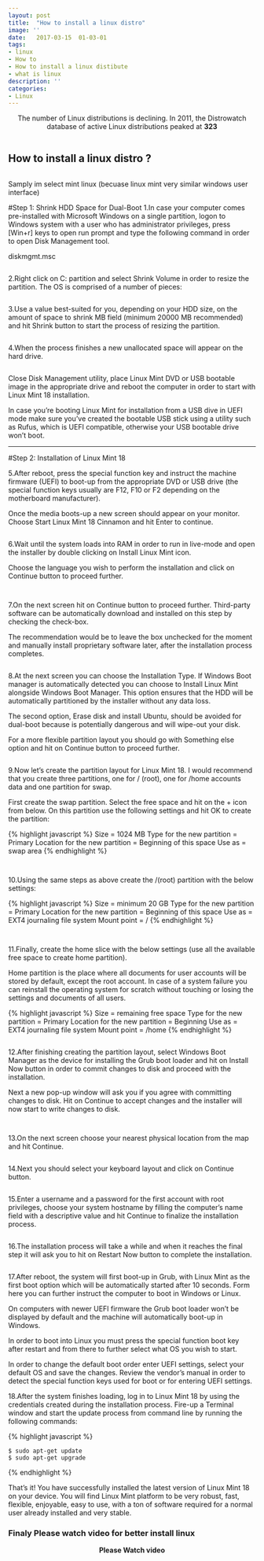 ```yaml
---
layout: post
title:  "How to install a linux distro"
image: ''
date:   2017-03-15  01-03-01
tags:
- linux
- How to 
- How to install a linux distibute
- what is linux
description: ''
categories:
- Linux
---
```


<center><p>The number of Linux distributions is declining. In 2011, the Distrowatch database of active Linux distributions peaked at <b>323</b></p></center>
<img src="{{ "/assets/img/how-to-install-a-linux-distro/linux-logo.jpg"}}" alt="">

## How to install a linux distro ? 


<center>
<figure class="foto-legenda">
	<img src="{{ "/assets/img/how-to-install-a-linux-distro/Install-Linux-Mint-18-Dual-Boot-with-Windows-10.png"}}" alt="">
</figure>
</center>

Samply im select mint linux (becuase linux mint very similar windows user interface)

#Step 1: Shrink HDD Space for Dual-Boot
1.In case your computer comes pre-installed with Microsoft Windows on a single partition, logon to Windows system with a user who has administrator privileges, press [Win+r] keys to open run prompt and type the following command in order to open Disk Management tool.

diskmgmt.msc

<figure class="foto-legenda">
	<img src="{{ "/assets/img/how-to-install-a-linux-distro/Open-Windows-Disk-Management.png"}}" alt="">
</figure>

2.Right click on C: partition and select Shrink Volume in order to resize the partition.
The OS is comprised of a number of pieces: 

<figure class="foto-legenda">
	<img src="{{ "/assets/img/how-to-install-a-linux-distro/Shrink-Windows-Partition.png"}}" alt="">
</figure>


3.Use a value best-suited for you, depending on your HDD size, on the amount of space to shrink MB field (minimum 20000 MB recommended) and hit Shrink button to start the process of resizing the partition.

<figure class="foto-legenda">
	<img src="{{ "/assets/img/how-to-install-a-linux-distro/Assign-Partition-Size.png"}}" alt="">
</figure>

4.When the process finishes a new unallocated space will appear on the hard drive.

<figure class="foto-legenda">
	<img src="{{ "/assets/img/how-to-install-a-linux-distro/Unallocated-Partition.png"}}" alt="">
</figure>

Close Disk Management utility, place Linux Mint DVD or USB bootable image in the appropriate drive and reboot the computer in order to start with Linux Mint 18 installation.

In case you’re booting Linux Mint for installation from a USB dive in UEFI mode make sure you’ve created the bootable USB stick using a utility such as Rufus, which is UEFI compatible, otherwise your USB bootable drive won’t boot.

<hr>

#Step 2: Installation of Linux Mint 18

5.After reboot, press the special function key and instruct the machine firmware (UEFI) to boot-up from the appropriate DVD or USB drive (the special function keys usually are F12, F10 or F2 depending on the motherboard manufacturer).

Once the media boots-up a new screen should appear on your monitor. Choose Start Linux Mint 18 Cinnamon and hit Enter to continue.

<figure class="foto-legenda">
	<img src="{{ "/assets/img/how-to-install-a-linux-distro/Select-Start-Linux-Mint-Cinnamon-Install.png"}}" alt="">
</figure>

6.Wait until the system loads into RAM in order to run in live-mode and open the installer by double clicking on Install Linux Mint icon.

Choose the language you wish to perform the installation and click on Continue button to proceed further.

<figure class="foto-legenda">
	<img src="{{ "/assets/img/how-to-install-a-linux-distro/Select-Install-Linux-Mint.png"}}" alt="">
</figure>

<figure class="foto-legenda">
	<img src="{{ "/assets/img/how-to-install-a-linux-distro/Select-Installation-Language.png"}}" alt="">
</figure>


7.On the next screen hit on Continue button to proceed further. Third-party software can be automatically download and installed on this step by checking the check-box.

The recommendation would be to leave the box unchecked for the moment and manually install proprietary software later, after the installation process completes.


<figure class="foto-legenda">
	<img src="{{ "/assets/img/how-to-install-a-linux-distro/Preparing-to-Install-Linux-Mint-18.png"}}" alt="">
</figure>


8.At the next screen you can choose the Installation Type. If Windows Boot manager is automatically detected you can choose to Install Linux Mint alongside Windows Boot Manager. This option ensures that the HDD will be automatically partitioned by the installer without any data loss.

The second option, Erase disk and install Ubuntu, should be avoided for dual-boot because is potentially dangerous and will wipe-out your disk.

For a more flexible partition layout you should go with Something else option and hit on Continue button to proceed further.

<figure class="foto-legenda">
	<img src="{{ "/assets/img/how-to-install-a-linux-distro/Select-Installation-Type-for-Linux-Mint-18.png"}}" alt="">
</figure>


9.Now let’s create the partition layout for Linux Mint 18. I would recommend that you create three partitions, one for / (root), one for /home accounts data and one partition for swap.

First create the swap partition. Select the free space and hit on the + icon from below. On this partition use the following settings and hit OK to create the partition:

{% highlight javascript %}
	Size = 1024 MB
	Type for the new partition = Primary
	Location for the new partition = Beginning of this space
	Use as = swap area
{% endhighlight %}

<figure class="foto-legenda">
	<img src="{{ "/assets/img/how-to-install-a-linux-distro/Select-Free-Partition-Space.png"}}" alt="">
</figure>

<figure class="foto-legenda">
	<img src="{{ "/assets/img/how-to-install-a-linux-distro/Create-Swap-Partition.png"}}" alt="">
</figure>

10.Using the same steps as above create the /(root) partition with the below settings:

{% highlight javascript %}
	Size = minimum 20 GB
	Type for the new partition = Primary
	Location for the new partition = Beginning of this space
	Use as = EXT4 journaling file system
	Mount point = /
{% endhighlight %}

<figure class="foto-legenda">
	<img src="{{ "/assets/img/how-to-install-a-linux-distro/Select-Free-Space.png"}}" alt="">
</figure>

<figure class="foto-legenda">
	<img src="{{ "/assets/img/how-to-install-a-linux-distro/Create-Root-Partition.png"}}" alt="">
</figure>

11.Finally, create the home slice with the below settings (use all the available free space to create home partition).

Home partition is the place where all documents for user accounts will be stored by default, except the root account. In case of a system failure you can reinstall the operating system for scratch without touching or losing the settings and documents of all users.

{% highlight javascript %}
	Size = remaining free space
	Type for the new partition = Primary
	Location for the new partition = Beginning 
	Use as = EXT4 journaling file system
	Mount point = /home
{% endhighlight %}

<figure class="foto-legenda">
	<img src="{{ "/assets/img/how-to-install-a-linux-distro/Create-Home-Partition.png"}}" alt="">
</figure>

12.After finishing creating the partition layout, select Windows Boot Manager as the device for installing the Grub boot loader and hit on Install Now button in order to commit changes to disk and proceed with the installation.

Next a new pop-up window will ask you if you agree with committing changes to disk. Hit on Continue to accept changes and the installer will now start to write changes to disk.

<figure class="foto-legenda">
	<img src="{{ "/assets/img/how-to-install-a-linux-distro/Linux-Mint-18-Installation-Summary.png"}}" alt="">
</figure>

<figure class="foto-legenda">
	<img src="{{ "/assets/img/how-to-install-a-linux-distro/Accept-Write-Changes-to-Disk.png"}}" alt="">
</figure>

13.On the next screen choose your nearest physical location from the map and hit Continue.

<figure class="foto-legenda">
	<img src="{{ "/assets/img/how-to-install-a-linux-distro/Select-Country-Zone.png"}}" alt="">
</figure>

14.Next you should select your keyboard layout and click on Continue button.

<figure class="foto-legenda">
	<img src="{{ "/assets/img/how-to-install-a-linux-distro/Select-Keyboard-Layout.png"}}" alt="">
</figure>


15.Enter a username and a password for the first account with root privileges, choose your system hostname by filling the computer’s name field with a descriptive value and hit Continue to finalize the installation process.

<figure class="foto-legenda">
	<img src="{{ "/assets/img/how-to-install-a-linux-distro/Create-User-Account.png"}}" alt="">
</figure>


16.The installation process will take a while and when it reaches the final step it will ask you to hit on Restart Now button to complete the installation.

<figure class="foto-legenda">
	<img src="{{ "/assets/img/how-to-install-a-linux-distro/Linux-Mint-18-Installation-Completed.png"}}" alt="">
</figure>


17.After reboot, the system will first boot-up in Grub, with Linux Mint as the first boot option which will be automatically started after 10 seconds. Form here you can further instruct the computer to boot in Windows or Linux.

On computers with newer UEFI firmware the Grub boot loader won’t be displayed by default and the machine will automatically boot-up in Windows.

In order to boot into Linux you must press the special function boot key after restart and from there to further select what OS you wish to start.

In order to change the default boot order enter UEFI settings, select your default OS and save the changes. Review the vendor’s manual in order to detect the special function keys used for boot or for entering UEFI settings.

18.After the system finishes loading, log in to Linux Mint 18 by using the credentials created during the installation process. Fire-up a Terminal window and start the update process from command line by running the following commands:

{% highlight javascript %}

	$ sudo apt-get update
	$ sudo apt-get upgrade

{% endhighlight %}

That’s it! You have successfully installed the latest version of Linux Mint 18 on your device. You will find Linux Mint platform to be very robust, fast, flexible, enjoyable, easy to use, with a ton of software required for a normal user already installed and very stable.

### Finaly Please watch video for better install linux 

<center>
	<b>Please Watch video</b>
	<br>
	<video onclick="this.paused ? this.play() : this.pause();" controls width="50%" poster="../assets/img/static/videoposter.jpg" height="50%" src="../assets/img/how-to-install-a-linux-distro/c0c895766d20ae5de27f91853edacf565943209-360p__57279.mp4">
		Video Tag Not Support
	</video>

</center>

{% include content_option.html %}


<center>♥♥♥♥♥♥♥♥♥♥
<br><b>Please Gaming and give point for end of document your uderstand top linux command</b><br>
</center>
<hr>
<span>Draw back an arrow and launch it(center give point till 3 success launche)!</span>

<!---
{% highlight javascript %}
use admin
db.createUser{
	user: "bonitao",
	pwd: "2016bonitao",
	roles: [{role: "userAdminAnyDatabase", db: "admin"}]
}
{% endhighlight %}
-->

{% include game_include.html %}